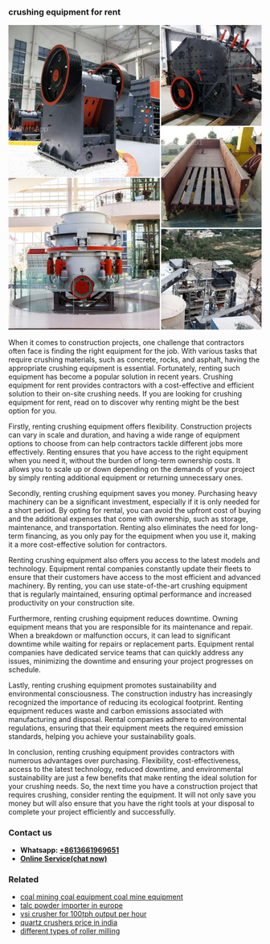 <h3>crushing equipment for rent</h3><img src='1704951667.jpg' alt=''><p>When it comes to construction projects, one challenge that contractors often face is finding the right equipment for the job. With various tasks that require crushing materials, such as concrete, rocks, and asphalt, having the appropriate crushing equipment is essential. Fortunately, renting such equipment has become a popular solution in recent years. Crushing equipment for rent provides contractors with a cost-effective and efficient solution to their on-site crushing needs. If you are looking for crushing equipment for rent, read on to discover why renting might be the best option for you.</p><p>Firstly, renting crushing equipment offers flexibility. Construction projects can vary in scale and duration, and having a wide range of equipment options to choose from can help contractors tackle different jobs more effectively. Renting ensures that you have access to the right equipment when you need it, without the burden of long-term ownership costs. It allows you to scale up or down depending on the demands of your project by simply renting additional equipment or returning unnecessary ones.</p><p>Secondly, renting crushing equipment saves you money. Purchasing heavy machinery can be a significant investment, especially if it is only needed for a short period. By opting for rental, you can avoid the upfront cost of buying and the additional expenses that come with ownership, such as storage, maintenance, and transportation. Renting also eliminates the need for long-term financing, as you only pay for the equipment when you use it, making it a more cost-effective solution for contractors.</p><p>Renting crushing equipment also offers you access to the latest models and technology. Equipment rental companies constantly update their fleets to ensure that their customers have access to the most efficient and advanced machinery. By renting, you can use state-of-the-art crushing equipment that is regularly maintained, ensuring optimal performance and increased productivity on your construction site.</p><p>Furthermore, renting crushing equipment reduces downtime. Owning equipment means that you are responsible for its maintenance and repair. When a breakdown or malfunction occurs, it can lead to significant downtime while waiting for repairs or replacement parts. Equipment rental companies have dedicated service teams that can quickly address any issues, minimizing the downtime and ensuring your project progresses on schedule.</p><p>Lastly, renting crushing equipment promotes sustainability and environmental consciousness. The construction industry has increasingly recognized the importance of reducing its ecological footprint. Renting equipment reduces waste and carbon emissions associated with manufacturing and disposal. Rental companies adhere to environmental regulations, ensuring that their equipment meets the required emission standards, helping you achieve your sustainability goals.</p><p>In conclusion, renting crushing equipment provides contractors with numerous advantages over purchasing. Flexibility, cost-effectiveness, access to the latest technology, reduced downtime, and environmental sustainability are just a few benefits that make renting the ideal solution for your crushing needs. So, the next time you have a construction project that requires crushing, consider renting the equipment. It will not only save you money but will also ensure that you have the right tools at your disposal to complete your project efficiently and successfully.</p><h3>Contact us</h3><ul><li><strong>Whatsapp:&nbsp;<a href="https://wa.me/8613661969651">+8613661969651</a></strong></li><li><a href="https://swt.shibang-china.com/?git&amp;zhl&amp;crushing equipment for rent"><strong>Online Service(chat now)</strong></a></li></ul><h3>Related</h3><ul><li><a href='coal mining coal equipment coal mine equipment.md'>coal mining coal equipment coal mine equipment</a></li><li><a href='talc powder importer in europe.md'>talc powder importer in europe</a></li><li><a href='vsi crusher for 100tph output per hour.md'>vsi crusher for 100tph output per hour</a></li><li><a href='quartz crushers price in india.md'>quartz crushers price in india</a></li><li><a href='different types of roller milling.md'>different types of roller milling</a></li></ul>